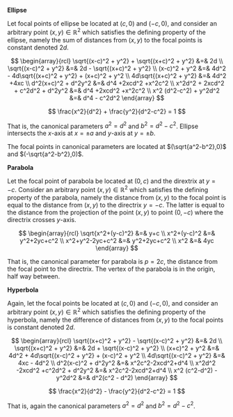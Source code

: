 **Ellipse**

Let focal points of ellipse be located at $(c,0)$ and $(-c,0)$, and consider an arbitrary point $(x,y) \in \mathbb{R}^2$ which satisfies the defining property of the ellipse, namely the sum of distances from $(x,y)$ to the focal points is constant denoted $2d$.

$$
\begin{array}{rcl}
\sqrt{(x-c)^2 + y^2} + \sqrt{(x+c)^2 + y^2} &=& 2d \\
\sqrt{(x-c)^2 + y^2} &=& 2d - \sqrt{(x+c)^2 + y^2} \\
(x-c)^2 + y^2 &=& 4d^2 - 4d\sqrt{(x+c)^2 + y^2} + (x+c)^2 + y^2 \\
4d\sqrt{(x+c)^2 + y^2} &=& 4d^2 +4xc \\ 
d^2(x+c)^2 + d^2y^2 &=& d^4 +2xcd^2 +x^2c^2 \\ 
x^2d^2 + 2xcd^2 + c^2d^2 + d^2y^2 &=& d^4 +2xcd^2 +x^2c^2 \\ 
x^2 (d^2-c^2) + y^2d^2 &=& d^4 - c^2d^2
\end{array}
$$

$$
\frac{x^2}{d^2} + \frac{y^2}{d^2-c^2} = 1
$$

That is, the canonical parameters $a^2 = d^2$ and $b^2 = d^2-c^2$. Ellipse intersects the $x$-axis at $x = \pm a$ and $y$-axis at $y = \pm b$.

The focal points in canonical parameters are located at $(\sqrt{a^2-b^2},0)$ and $(-\sqrt{a^2-b^2},0)$.

**Parabola**

Let the focal point of parabola be located at $(0,c)$ and the dirextrix at $y=-c$. Consider an arbitrary point $(x,y) \in \mathbb{R}^2$ which satisfies the defining property of the parabola, namely the distance from $(x,y)$ to the focal point is equal to the distance from $(x,y)$ to the directrix $y=-c$. The latter is equal to the distance from the projection of the point $(x,y)$ to point $(0,-c)$ where the directrix crosses $y$-axis.

$$
\begin{array}{rcl}
\sqrt{x^2+(y-c)^2}
&=&
y+c \\
x^2+(y-c)^2
&=&
y^2+2yc+c^2 \\
x^2+y^2-2yc+c^2
&=&
y^2+2yc+c^2 \\
x^2 &=& 4yc
\end{array}
$$

That is, the canonical parameter for parabola is $p = 2c$, the distance from the focal point to the directrix. The vertex of the parabola is in the origin, half way between.

**Hyperbola**

Again, let the focal points be located at $(c,0)$ and $(-c,0)$, and consider an arbitrary point $(x,y) \in \mathbb{R}^2$ which satisfies the defining property of the hyperbola, namely the difference of distances from $(x,y)$ to the focal points is constant denoted $2d$.

$$
\begin{array}{rcl}
\sqrt{(x+c)^2 + y^2} - \sqrt{(x-c)^2 + y^2} &=& 2d \\
\sqrt{(x+c)^2 + y^2} &=& 2d + \sqrt{(x-c)^2 + y^2} \\
(x+c)^2 + y^2 &=& 4d^2 + 4d\sqrt{(x-c)^2 + y^2} + (x-c)^2 + y^2 \\
4d\sqrt{(x-c)^2 + y^2} &=& 4xc - 4d^2 \\ 
d^2(x-c)^2 + d^2y^2 &=& x^2c^2-2xcd^2+d^4 \\ 
x^2d^2 -2xcd^2 +c^2d^2 + d^2y^2 &=& x^2c^2-2xcd^2+d^4 \\ 
x^2 (c^2-d^2) - y^2d^2 &=& d^2(c^2 - d^2)
\end{array}
$$

$$
\frac{x^2}{d^2} - \frac{y^2}{d^2-c^2} = 1
$$

That is, again the canonical parameters $a^2 = d^2$ and $b^2 = d^2-c^2$. 
